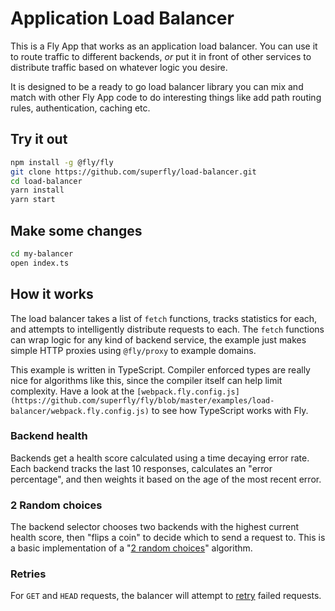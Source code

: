 # Application Load Balancer

This is a Fly App that works as an application load balancer. You can use it to route traffic to different backends, _or_ put it in front of other services to distribute traffic based on whatever logic you desire.

It is designed to be a ready to go load balancer library you can mix and match with other Fly App code to do interesting things like add path routing rules, authentication, caching etc.

## Try it out

```bash
npm install -g @fly/fly
git clone https://github.com/superfly/load-balancer.git
cd load-balancer
yarn install
yarn start
```

## Make some changes
```bash
cd my-balancer
open index.ts
```

## How it works

The load balancer takes a list of `fetch` functions, tracks statistics for each, and attempts to intelligently distribute requests to each.  The `fetch` functions can wrap logic for any kind of backend service, the example just makes simple HTTP proxies using `@fly/proxy` to example domains.

This example is written in TypeScript. Compiler enforced types are really nice for algorithms like this, since the compiler itself can help limit complexity. Have a look at the `[webpack.fly.config.js](https://github.com/superfly/fly/blob/master/examples/load-balancer/webpack.fly.config.js)` to see how TypeScript works with Fly.

### Backend health

Backends get a health score calculated using a time decaying error rate. Each backend tracks the last 10 responses, calculates an "error percentage", and then weights it based on the age of the most recent error.

### 2 Random choices

The backend selector chooses two backends with the highest current health score, then "flips a coin" to decide which to send a request to. This is a basic implementation of a "[2 random choices](https://fly.io/articles/simple-wins-power-of-2-load-balancing/)" algorithm.

### Retries

For `GET` and `HEAD` requests, the balancer will attempt to [retry](https://github.com/superfly/fly/blob/master/examples/load-balancer/src/balancer.ts#L136-L140) failed requests.